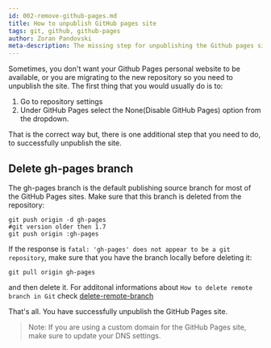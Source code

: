 ```yaml
---
id: 002-remove-github-pages.md
title: How to unpublish GitHub pages site
tags: git, github, github-pages
author: Zoran Pandovski
meta-description: The missing step for unpublishing the Github pages site
---
```


Sometimes, you don't want your Github Pages personal website to be available, or you are migrating to the new repository so you need to unpublish the site. The first thing that you would usually do is to:
1. Go to repository settings
2. Under GitHub Pages select the None(Disable GitHub Pages) option from the dropdown.

That is the correct way but, there is one additional step that you need to do, to successfully unpublish the site.

## Delete gh-pages branch

The gh-pages branch is the default publishing source branch for most of the GitHub Pages sites. Make sure that this branch is deleted from the repository:

```git
git push origin -d gh-pages
#git version older then 1.7
git push origin :gh-pages
```

If the response is `fatal: 'gh-pages' does not appear to be a git repository`, make sure that you have the branch locally before deleting it:

```git
git pull origin gh-pages
```
and then delete it. For additonal informations about `How to delete remote branch in Git` check [delete-remote-branch](https://github.com/oneminblogs/content/blob/unpublish-gh-pages/git/001-delete-remote-branch.md)

That's all. You have successfully unpublish the GitHub Pages site.
>Note: If you are using a custom domain for the GitHub Pages site, make sure to update your DNS settings.
